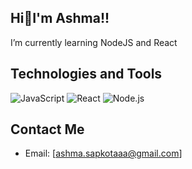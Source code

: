 ## Hi👋I'm Ashma!!



I’m currently learning NodeJS and React

## Technologies and Tools
![JavaScript](https://img.shields.io/badge/-JavaScript-333333?style=flat&logo=javascript)
![React](https://img.shields.io/badge/-React-333333?style=flat&logo=react)
![Node.js](https://img.shields.io/badge/-Node.js-333333?style=flat&logo=node.js)

## Contact Me
- Email: [ashma.sapkotaaa@gmail.com]



